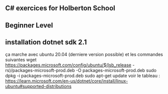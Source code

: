 C# exercices for Holberton School
---------------------------
Beginner Level
---------------------------

installation dotnet sdk 2.1
---------------------------
ça marche avec ubuntu 20.04 (derniere version possible) et les commandes suivantes
wget https://packages.microsoft.com/config/ubuntu/$(lsb_release -rs)/packages-microsoft-prod.deb -O packages-microsoft-prod.deb
sudo dpkg -i packages-microsoft-prod.deb
sudo apt-get update
voir le tableau : https://learn.microsoft.com/en-us/dotnet/core/install/linux-ubuntu#supported-distributions

